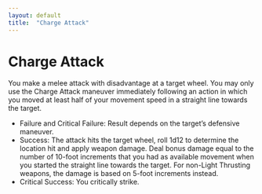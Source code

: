 ```yaml
---
layout: default
title:  "Charge Attack"
---
```


# Charge Attack

You make a melee attack with disadvantage at a target wheel. You may only use the Charge Attack maneuver immediately following an action in which you moved at least half of your movement speed in a straight line towards the target. 
* Failure and Critical Failure: Result depends on the target’s defensive maneuver.
* Success: The attack hits the target wheel, roll 1d12 to determine the location hit and apply weapon damage. Deal bonus damage equal to the number of 10-foot increments that you had as available movement when you started the straight line towards the target. For non-Light Thrusting weapons, the damage is based on 5-foot increments instead.
* Critical Success: You critically strike.

